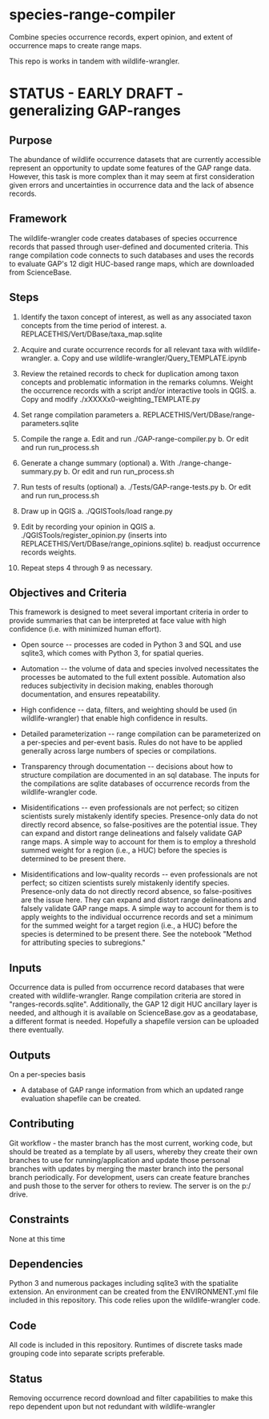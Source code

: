 # species-range-compiler
Combine species occurrence records, expert opinion, and extent of occurrence maps to create range maps.

This repo is works in tandem with wildlife-wrangler.

# STATUS - EARLY DRAFT - generalizing GAP-ranges

## Purpose
The abundance of wildlife occurrence datasets that are currently accessible represent an opportunity to update some features of the GAP range data.  However, this task is more complex than it may seem at first consideration given errors and uncertainties in occurrence data and the lack of absence records.

## Framework
The wildlife-wrangler code creates databases of species occurrence records that passed through user-defined and documented criteria.  This range compilation code connects to such databases and uses the records to evaluate GAP's 12 digit HUC-based range maps, which are downloaded from ScienceBase. 

## Steps
1. Identify the taxon concept of interest, as well as any associated taxon concepts from the time
period of interest. 
    a. REPLACETHIS/Vert/DBase/taxa_map.sqlite

2. Acquire and curate occurrence records for all relevant taxa with wildlife-wrangler.
    a. Copy and use wildlife-wrangler/Query_TEMPLATE.ipynb

3. Review the retained records to check for duplication among taxon concepts and problematic information in the remarks columns.  Weight the occurrence records with a script and/or interactive tools in QGIS.
    a. Copy and modify ./xXXXXx0-weighting_TEMPLATE.py

4. Set range compilation parameters
    a. REPLACETHIS/Vert/DBase/range-parameters.sqlite

5. Compile the range 
    a. Edit and run ./GAP-range-compiler.py
    b. Or edit and run run_process.sh

6. Generate a change summary (optional)
    a. With ./range-change-summary.py
    b. Or edit and run run_process.sh

7. Run tests of results (optional)
    a. ./Tests/GAP-range-tests.py
    b. Or edit and run run_process.sh

8. Draw up in QGIS 
    a. ./QGISTools/load range.py

9. Edit by recording your opinion in QGIS
    a. ./QGISTools/register_opinion.py (inserts into REPLACETHIS/Vert/DBase/range_opinions.sqlite)
    b. readjust occurrence records weights.

10. Repeat steps 4 through 9 as necessary.

## Objectives and Criteria
This framework is designed to meet several important criteria in order to provide summaries that can be interpreted at face value with high confidence (i.e. with minimized human effort).

* Open source -- processes are coded in Python 3 and SQL and use sqlite3, which comes with Python 3, for spatial queries.

* Automation -- the volume of data and species involved necessitates the processes be automated to the full extent possible. Automation also reduces subjectivity in decision making, enables thorough documentation, and ensures repeatability.

* High confidence -- data, filters, and weighting should be used (in wildlife-wrangler) that enable high confidence in results.

* Detailed parameterization -- range compilation can be parameterized on a per-species and per-event basis. Rules do not have to be applied generally across large numbers of species or compilations.

* Transparency through documentation -- decisions about how to structure compilation are documented in an sql database.  The inputs for the compilations are sqlite databases of occurrence records from the wildlife-wrangler code.

* Misidentifications -- even professionals are not perfect; so citizen scientists surely mistakenly identify species.  Presence-only data do not directly record absence, so false-positives are the potential issue.  They can expand and distort range delineations and falsely validate GAP range maps.  A simple way to account for them is to employ a threshold summed weight for a region (i.e., a HUC) before the species is determined to be present there.

* Misidentifications and low-quality records -- even professionals are not perfect; so citizen scientists surely mistakenly identify species.  Presence-only data do not directly record absence, so false-positives are the issue here.  They can expand and distort range delineations and falsely validate GAP range maps.  A simple way to account for them is to apply weights to the individual occurrence records and set a minimum for the summed weight for a target region (i.e., a HUC) before the species is determined to be present there.  See the notebook "Method for attributing species to subregions."


## Inputs
Occurrence data is pulled from occurrence record databases that were created with wildlife-wrangler.  Range compilation criteria are stored in "ranges-records.sqlite".  Additionally, the GAP 12 digit HUC ancillary layer is needed, and although it is available on ScienceBase.gov as a geodatabase, a different format is needed.  Hopefully a shapefile version can be uploaded there eventually.

## Outputs
On a per-species basis
* A database of GAP range information from which an updated range evaluation shapefile can be created.


## Contributing
Git workflow - the master branch has the most current, working code, but should
be treated as a template by all users, whereby they create their own branches
to use for running/application and update those personal branches with updates
by merging the master branch into the personal branch periodically.  For 
development, users can create feature branches and push those to the server
for others to review.  The server is on the p:/ drive.

## Constraints
None at this time

## Dependencies
Python 3 and numerous packages including sqlite3 with the spatialite extension.  An environment can be created from the ENVIRONMENT.yml file included in this repository.  This code relies upon the wildlife-wrangler code.  

## Code
All code is included in this repository.  Runtimes of discrete tasks made grouping code into separate scripts preferable.

## Status
Removing occurrence record download and filter capabilities to make this repo dependent upon but not redundant with wildlife-wrangler
